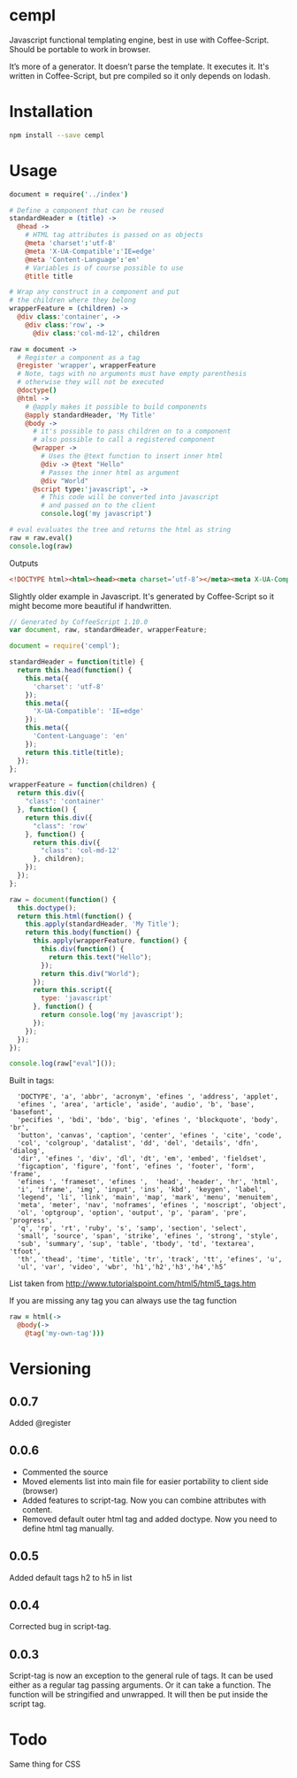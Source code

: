 # cempl
Javascript functional templating engine, best in use with Coffee-Script. Should be portable to work in browser.

It’s more of a generator. It doesn’t parse the template. It executes it. It's written in Coffee-Script, but pre compiled so it only depends on lodash.

# Installation

``` bash
npm install --save cempl
```

# Usage

``` coffeescript
document = require('../index')

# Define a component that can be reused
standardHeader = (title) ->
  @head ->
    # HTML tag attributes is passed on as objects
    @meta 'charset':'utf-8'
    @meta 'X-UA-Compatible':'IE=edge'
    @meta 'Content-Language':'en'
    # Variables is of course possible to use
    @title title

# Wrap any construct in a component and put
# the children where they belong
wrapperFeature = (children) ->
  @div class:'container', ->
    @div class:'row', ->
      @div class:'col-md-12', children

raw = document ->
  # Register a component as a tag
  @register 'wrapper', wrapperFeature
  # Note, tags with no arguments must have empty parenthesis
  # otherwise they will not be executed
  @doctype()
  @html ->
    # @apply makes it possible to build components
    @apply standardHeader, 'My Title'
    @body ->
      # it's possible to pass children on to a component
      # also possible to call a registered component
      @wrapper ->
        # Uses the @text function to insert inner html
        @div -> @text "Hello"
        # Passes the inner html as argument
        @div "World"
      @script type:'javascript', ->
        # This code will be converted into javascript
        # and passed on to the client
        console.log('my javascript')

# eval evaluates the tree and returns the html as string
raw = raw.eval()
console.log(raw)
```

Outputs

``` html
<!DOCTYPE html><html><head><meta charset=’utf-8’></meta><meta X-UA-Compatible=’IE=edge’></meta><meta Content-Language=’en’></meta><title>My Title</title></head><body><div class=’container’><div class=’row’><div class=’col-md-12’><div>Hello</div><div>World</div></div></div></div><script type=’javascript’>console.log(‘my javascript’);</script></body></html>
```

Slightly older example in Javascript. It's generated by Coffee-Script so it might become more beautiful if handwritten.

``` javascript
// Generated by CoffeeScript 1.10.0
var document, raw, standardHeader, wrapperFeature;

document = require('cempl');

standardHeader = function(title) {
  return this.head(function() {
    this.meta({
      'charset': 'utf-8'
    });
    this.meta({
      'X-UA-Compatible': 'IE=edge'
    });
    this.meta({
      'Content-Language': 'en'
    });
    return this.title(title);
  });
};

wrapperFeature = function(children) {
  return this.div({
    "class": 'container'
  }, function() {
    return this.div({
      "class": 'row'
    }, function() {
      return this.div({
        "class": 'col-md-12'
      }, children);
    });
  });
};

raw = document(function() {
  this.doctype();
  return this.html(function() {
    this.apply(standardHeader, 'My Title');
    return this.body(function() {
      this.apply(wrapperFeature, function() {
        this.div(function() {
          return this.text("Hello");
        });
        return this.div("World");
      });
      return this.script({
        type: 'javascript'
      }, function() {
        return console.log('my javascript');
      });
    });
  });
});

console.log(raw["eval"]());
```


Built in tags: 

```
  'DOCTYPE', 'a', 'abbr', 'acronym', 'efines ', 'address', 'applet',
  'efines ', 'area', 'article', 'aside', 'audio', 'b', 'base', 'basefont',
  'pecifies ', 'bdi', 'bdo', 'big', 'efines ', 'blockquote', 'body', 'br',
  'button', 'canvas', 'caption', 'center', 'efines ', 'cite', 'code',
  'col', 'colgroup', 'datalist', 'dd', 'del', 'details', 'dfn', 'dialog',
  'dir', 'efines ', 'div', 'dl', 'dt', 'em', 'embed', 'fieldset',
  'figcaption', 'figure', 'font', 'efines ', 'footer', 'form', 'frame',
  'efines ', 'frameset', 'efines ',  'head', 'header', 'hr', 'html',
  'i', 'iframe', 'img', 'input', 'ins', 'kbd', 'keygen', 'label',
  'legend', 'li', 'link', 'main', 'map', 'mark', 'menu', 'menuitem',
  'meta', 'meter', 'nav', 'noframes', 'efines ', 'noscript', 'object',
  'ol', 'optgroup', 'option', 'output', 'p', 'param', 'pre', 'progress',
  'q', 'rp', 'rt', 'ruby', 's', 'samp', 'section', 'select',
  'small', 'source', 'span', 'strike', 'efines ', 'strong', 'style',
  'sub', 'summary', 'sup', 'table', 'tbody', 'td', 'textarea', 'tfoot',
  'th', 'thead', 'time', 'title', 'tr', 'track', 'tt', 'efines', 'u',
  'ul', 'var', 'video', 'wbr', 'h1','h2','h3','h4','h5’
```

List taken from http://www.tutorialspoint.com/html5/html5_tags.htm

If you are missing any tag you can always use the tag function

``` coffeescript
raw = html(->
  @body(->
    @tag('my-own-tag')))
```

# Versioning
## 0.0.7
Added @register

## 0.0.6
 * Commented the source
 * Moved elements list into main file for easier portability to client side (browser)
 * Added features to script-tag. Now you can combine attributes with content.
 * Removed default outer html tag and added doctype. Now you need to define html tag manually.

## 0.0.5
Added default tags h2 to h5 in list

## 0.0.4
Corrected bug in script-tag.

## 0.0.3
Script-tag is now an exception to the general rule of tags. It can be used either as a regular tag passing arguments. Or it can take a function. The function will be stringified and unwrapped. It will then be put inside the script tag.

# Todo
Same thing for CSS
